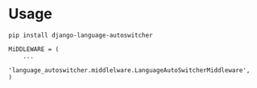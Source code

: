# Usage
```
pip install django-language-autoswitcher
```


```
MiDDLEWARE = (
    ...
    'language_autoswitcher.middlelware.LanguageAutoSwitcherMiddleware',
)
```
